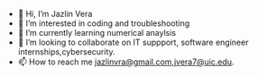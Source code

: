 - 👋 Hi, I’m Jazlin Vera
- 👀 I’m interested in coding and troubleshooting
- 🌱 I’m currently learning numerical anaylsis
- 💞️ I’m looking to collaborate on IT suppport, software engineer internships,cybersecurity.
- 📫 How to reach me jazlinvra@gmail.com,jvera7@uic.edu.

<!---
jcv28/jcv28 is a ✨ special ✨ repository because its `README.md` (this file) appears on your GitHub profile.
You can click the Preview link to take a look at your changes.
--->

